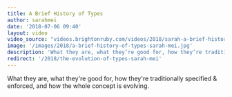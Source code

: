 ```yaml
---
title: A Brief History of Types
author: sarahmei
date: '2018-07-06 09:40'
layout: video
video_source: "videos.brightonruby.com/videos/2018/sarah-a-brief-history-of-types.mp4"
image: '/images/2018/a-brief-history-of-types-sarah-mei.jpg'
description: 'What they are, what they’re good for, how they’re traditionally specified & enforced, and how the whole concept is evolving.'
redirect: '/2018/the-evolution-of-types-sarah-mei'
---
```


What they are, what they're good for, how they're traditionally specified & enforced, and how the whole concept is evolving.
